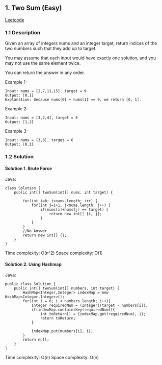 ## 1. Two Sum (Easy)

[Leetcode](https://leetcode.com/problems/two-sum/)

### 1.1 Description

Given an array of integers nums and an integer target, return indices of the two numbers such that they add up to target.

You may assume that each input would have exactly one solution, and you may not use the same element twice.

You can return the answer in any order.

Example 1:

    Input: nums = [2,7,11,15], target = 9
    Output: [0,1]
    Explanation: Because nums[0] + nums[1] == 9, we return [0, 1].

Example 2:

    Input: nums = [3,2,4], target = 6
    Output: [1,2]

Example 3:

    Input: nums = [3,3], target = 6
    Output: [0,1]

### 1.2 Solution

#### Solution 1. Brute Force

Java:

    class Solution {
        public int[] twoSum(int[] nums, int target) {

            for(int i=0; i<nums.length; i++) {
                for(int j=i+1; j<nums.length; j++) {
                    if(nums[i]+nums[j] == target) {
                        return new int[] {i, j};
                    }
                }
            }
            //No Answer
            return new int[] {};
        }
    }

Time complexity: O(n^2)
Space complexity: O(1)

#### Solution 2. Using Hashmap

Java:

    public class Solution {
        public int[] twoSum(int[] numbers, int target) {
            HashMap<Integer,Integer> indexMap = new HashMap<Integer,Integer>();
            for(int i = 0; i < numbers.length; i++){
                Integer requiredNum = (Integer)(target - numbers[i]);
                if(indexMap.containsKey(requiredNum)){
                    int toReturn[] = {indexMap.get(requiredNum), i};
                    return toReturn;
                }

                indexMap.put(numbers[i], i);
            }
            return null;
        }
    }

Time complexity: O(n)
Space complexity: O(n)
